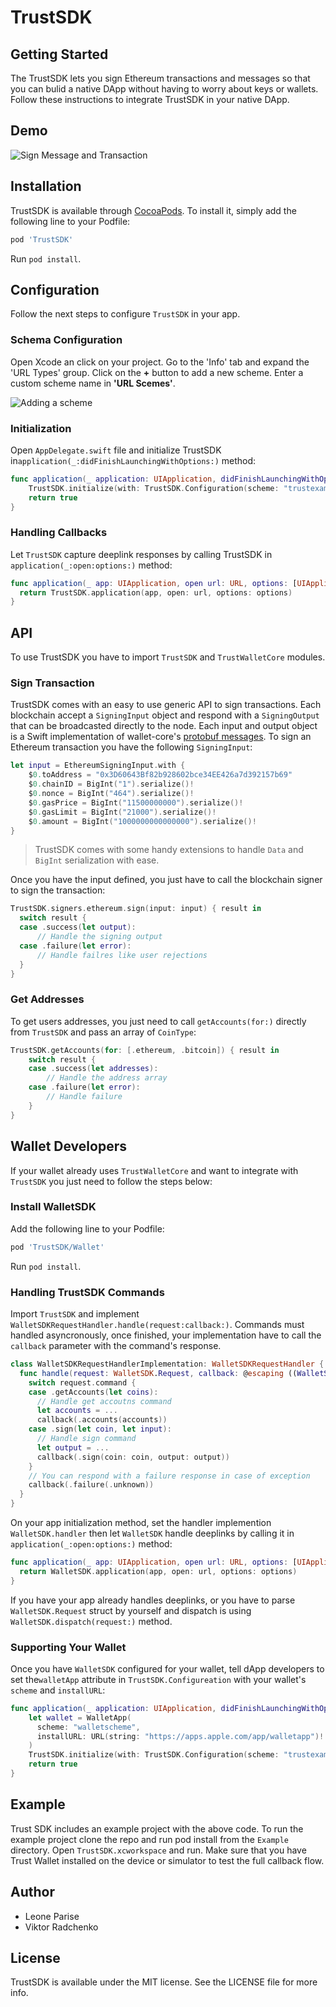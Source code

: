 # TrustSDK

## Getting Started

The TrustSDK lets you sign Ethereum transactions and messages so that you can bulid a native DApp without having to worry about keys or wallets. Follow these instructions to integrate TrustSDK in your native DApp.

## Demo

![Sign Message and Transaction](https://raw.githubusercontent.com/trustwallet/TrustSDK-iOS/master/docs/demo.gif)

## Installation

TrustSDK is available through [CocoaPods](https://cocoapods.org). To install it, simply add the following line to your Podfile:

```ruby
pod 'TrustSDK'
```

Run `pod install`.

## Configuration

Follow the next steps to configure `TrustSDK` in your app.

### Schema Configuration

Open Xcode an click on your project. Go to the 'Info' tab and expand the 'URL Types' group. Click on the **+** button to add a new scheme. Enter a custom scheme name in **'URL Scemes'**.

![Adding a scheme](https://raw.githubusercontent.com/trustwallet/TrustSDK-iOS/master/docs/scheme.png)

### Initialization

Open `AppDelegate.swift` file and initialize TrustSDK in`application(_:didFinishLaunchingWithOptions:)` method:

```swift
func application(_ application: UIApplication, didFinishLaunchingWithOptions launchOptions: [UIApplicationLaunchOptionsKey: Any]?) -> Bool {
    TrustSDK.initialize(with: TrustSDK.Configuration(scheme: "trustexample"))
    return true
}
```

### Handling Callbacks

Let `TrustSDK` capture deeplink responses by calling TrustSDK in `application(_:open:options:)` method:

```swift
func application(_ app: UIApplication, open url: URL, options: [UIApplicationOpenURLOptionsKey : Any] = [:]) -> Bool {
  return TrustSDK.application(app, open: url, options: options)
}
```

## API

To use TrustSDK you have to import `TrustSDK` and `TrustWalletCore` modules.

### Sign Transaction

TrustSDK comes with an easy to use generic API to sign transactions. Each blockchain accept a `SigningInput` object and respond with a `SigningOutput` that can be broadcasted directly to the node. Each input and output object is a Swift implementation of wallet-core's [ protobuf messages](https://github.com/trustwallet/wallet-core/tree/master/src/proto). To sign an Ethereum transaction you have the following `SigningInput`:

```swift
let input = EthereumSigningInput.with {
    $0.toAddress = "0x3D60643Bf82b928602bce34EE426a7d392157b69"
    $0.chainID = BigInt("1").serialize()!
    $0.nonce = BigInt("464").serialize()!
    $0.gasPrice = BigInt("11500000000").serialize()!
    $0.gasLimit = BigInt("21000").serialize()!
    $0.amount = BigInt("1000000000000000").serialize()!
}
```

 > TrustSDK comes with some handy extensions to handle `Data` and `BigInt` serialization with ease.

Once you have the input defined, you just have to call the blockchain signer to sign the transaction:

```swift
TrustSDK.signers.ethereum.sign(input: input) { result in
  switch result {
  case .success(let output):
      // Handle the signing output
  case .failure(let error):
      // Handle failres like user rejections
  }
}
```

### Get Addresses

To get users addresses, you just need to call `getAccounts(for:)` directly from `TrustSDK` and pass an array of `CoinType`:

```swift
TrustSDK.getAccounts(for: [.ethereum, .bitcoin]) { result in
    switch result {
    case .success(let addresses):
        // Handle the address array
    case .failure(let error):
        // Handle failure
    }
}
```

## Wallet Developers
If your wallet already uses `TrustWalletCore` and want to integrate with `TrustSDK` you just need to follow the steps below:


### Install WalletSDK

Add the following line to your Podfile:


```ruby
pod 'TrustSDK/Wallet'
```

Run `pod install`.

### Handling TrustSDK Commands

Import `TrustSDK` and implement `WalletSDKRequestHandler.handle(request:callback:)`. Commands must handled asyncronously, once
finished, your implementation have to call the `callback` parameter with the command's response.


```swift
class WalletSDKRequestHandlerImplementation: WalletSDKRequestHandler {
  func handle(request: WalletSDK.Request, callback: @escaping ((WalletSDK.Response) -> Void)) {
    switch request.command {
    case .getAccounts(let coins):
      // Handle get accoutns command
      let accounts = ...
      callback(.accounts(accounts))
    case .sign(let coin, let input):
      // Handle sign command
      let output = ...
      callback(.sign(coin: coin, output: output))
    }    
    // You can respond with a failure response in case of exception
    callback(.failure(.unknown))
  }
}
```

On your app initialization method, set the handler implemention `WalletSDK.handler` then let `WalletSDK` handle deeplinks by calling it in `application(_:open:options:)` method:

```swift
func application(_ app: UIApplication, open url: URL, options: [UIApplicationOpenURLOptionsKey : Any] = [:]) -> Bool {
  return WalletSDK.application(app, open: url, options: options)
}
```

If you have your app already handles deeplinks, or you have to parse `WalletSDK.Request` struct by yourself and dispatch is 
using `WalletSDK.dispatch(request:)` method.

### Supporting Your Wallet

Once you have `WalletSDK` configured for your wallet, tell dApp developers to set the`walletApp` attribute in `TrustSDK.Configureation` with your wallet's `scheme` and `installURL`:

```swift
func application(_ application: UIApplication, didFinishLaunchingWithOptions launchOptions: [UIApplicationLaunchOptionsKey: Any]?) -> Bool {
    let wallet = WalletApp(
      scheme: "walletscheme",
      installURL: URL(string: "https://apps.apple.com/app/walletapp")!
    )
    TrustSDK.initialize(with: TrustSDK.Configuration(scheme: "trustexample", walletApp: wallet))
    return true
}
```

## Example

Trust SDK includes an example project with the above code. To run the example project clone the repo and run pod install from the `Example` directory. Open `TrustSDK.xcworkspace` and run. Make sure that you have Trust Wallet installed on the device or simulator to test the full callback flow.

## Author

* Leone Parise
* Viktor Radchenko

## License

TrustSDK is available under the MIT license. See the LICENSE file for more info.